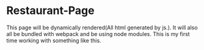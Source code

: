 # Restaurant-Page
This page will be dynamically rendered(All html generated by js.). It will also all be bundled with webpack and be using node modules. This is my first time working with something like this.